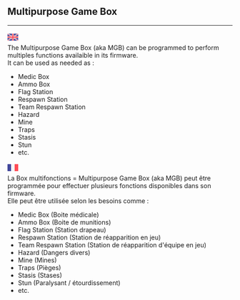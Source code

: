 ## Multipurpose Game Box ##
----------

![GB](https://github.com/LaserBattle-fr/Laser-Battle/blob/master/Documentation/Images/united-kingdom.png)<br>
The Multipurpose Game Box (aka MGB) can be programmed to perform multiples functions availaible in its firmware.  
It can be used as needed as :  
 - Medic Box
 - Ammo Box
 - Flag Station
 - Respawn Station
 - Team Respawn Station
 - Hazard
 - Mine
 - Traps
 - Stasis
 - Stun
 - etc.
 
 ![FR](https://github.com/LaserBattle-fr/Laser-Battle/blob/master/Documentation/Images/france.png)<br>
 La Box multifonctions = Multipurpose Game Box (aka MGB) peut être programmée pour effectuer plusieurs fonctions disponibles dans son firmware.<br>
Elle peut être utilisée selon les besoins comme :  
 - Medic Box (Boite médicale)
 - Ammo Box (Boite de munitions)
 - Flag Station (Station drapeau)
 - Respawn Station (Station de réapparition en jeu)
 - Team Respawn Station (Station de réapparition d'équipe en jeu)
 - Hazard (Dangers divers)
 - Mine (Mines)
 - Traps (Pièges)
 - Stasis (Stases)
 - Stun (Paralysant / étourdissement)
 - etc.
